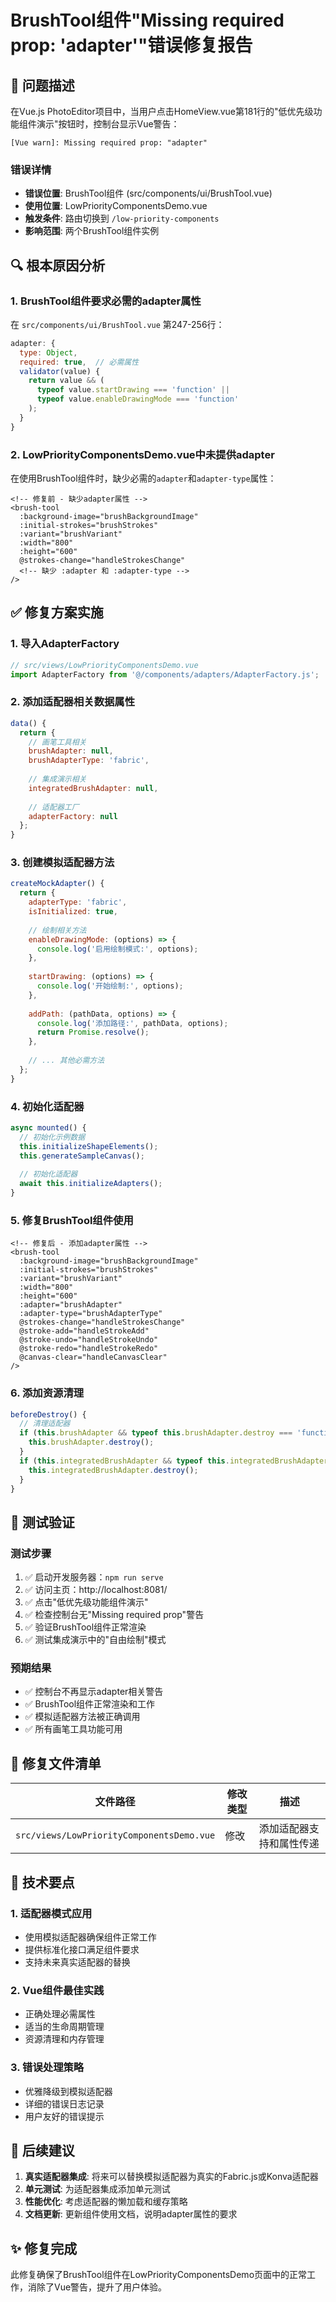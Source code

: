 # BrushTool组件"Missing required prop: 'adapter'"错误修复报告

## 🐛 问题描述

在Vue.js PhotoEditor项目中，当用户点击HomeView.vue第181行的"低优先级功能组件演示"按钮时，控制台显示Vue警告：

```
[Vue warn]: Missing required prop: "adapter"
```

### 错误详情
- **错误位置**: BrushTool组件 (src/components/ui/BrushTool.vue)
- **使用位置**: LowPriorityComponentsDemo.vue
- **触发条件**: 路由切换到 `/low-priority-components`
- **影响范围**: 两个BrushTool组件实例

## 🔍 根本原因分析

### 1. BrushTool组件要求必需的adapter属性

在 `src/components/ui/BrushTool.vue` 第247-256行：

```javascript
adapter: {
  type: Object,
  required: true,  // 必需属性
  validator(value) {
    return value && (
      typeof value.startDrawing === 'function' ||
      typeof value.enableDrawingMode === 'function'
    );
  }
}
```

### 2. LowPriorityComponentsDemo.vue中未提供adapter

在使用BrushTool组件时，缺少必需的`adapter`和`adapter-type`属性：

```vue
<!-- 修复前 - 缺少adapter属性 -->
<brush-tool
  :background-image="brushBackgroundImage"
  :initial-strokes="brushStrokes"
  :variant="brushVariant"
  :width="800"
  :height="600"
  @strokes-change="handleStrokesChange"
  <!-- 缺少 :adapter 和 :adapter-type -->
/>
```

## ✅ 修复方案实施

### 1. 导入AdapterFactory

```javascript
// src/views/LowPriorityComponentsDemo.vue
import AdapterFactory from '@/components/adapters/AdapterFactory.js';
```

### 2. 添加适配器相关数据属性

```javascript
data() {
  return {
    // 画笔工具相关
    brushAdapter: null,
    brushAdapterType: 'fabric',
    
    // 集成演示相关
    integratedBrushAdapter: null,
    
    // 适配器工厂
    adapterFactory: null
  };
}
```

### 3. 创建模拟适配器方法

```javascript
createMockAdapter() {
  return {
    adapterType: 'fabric',
    isInitialized: true,
    
    // 绘制相关方法
    enableDrawingMode: (options) => {
      console.log('启用绘制模式:', options);
    },
    
    startDrawing: (options) => {
      console.log('开始绘制:', options);
    },
    
    addPath: (pathData, options) => {
      console.log('添加路径:', pathData, options);
      return Promise.resolve();
    },
    
    // ... 其他必需方法
  };
}
```

### 4. 初始化适配器

```javascript
async mounted() {
  // 初始化示例数据
  this.initializeShapeElements();
  this.generateSampleCanvas();
  
  // 初始化适配器
  await this.initializeAdapters();
}
```

### 5. 修复BrushTool组件使用

```vue
<!-- 修复后 - 添加adapter属性 -->
<brush-tool
  :background-image="brushBackgroundImage"
  :initial-strokes="brushStrokes"
  :variant="brushVariant"
  :width="800"
  :height="600"
  :adapter="brushAdapter"
  :adapter-type="brushAdapterType"
  @strokes-change="handleStrokesChange"
  @stroke-add="handleStrokeAdd"
  @stroke-undo="handleStrokeUndo"
  @stroke-redo="handleStrokeRedo"
  @canvas-clear="handleCanvasClear"
/>
```

### 6. 添加资源清理

```javascript
beforeDestroy() {
  // 清理适配器
  if (this.brushAdapter && typeof this.brushAdapter.destroy === 'function') {
    this.brushAdapter.destroy();
  }
  if (this.integratedBrushAdapter && typeof this.integratedBrushAdapter.destroy === 'function') {
    this.integratedBrushAdapter.destroy();
  }
}
```

## 🧪 测试验证

### 测试步骤
1. ✅ 启动开发服务器：`npm run serve`
2. ✅ 访问主页：http://localhost:8081/
3. ✅ 点击"低优先级功能组件演示"
4. ✅ 检查控制台无"Missing required prop"警告
5. ✅ 验证BrushTool组件正常渲染
6. ✅ 测试集成演示中的"自由绘制"模式

### 预期结果
- ✅ 控制台不再显示adapter相关警告
- ✅ BrushTool组件正常渲染和工作
- ✅ 模拟适配器方法被正确调用
- ✅ 所有画笔工具功能可用

## 📝 修复文件清单

| 文件路径 | 修改类型 | 描述 |
|---------|---------|------|
| `src/views/LowPriorityComponentsDemo.vue` | 修改 | 添加适配器支持和属性传递 |

## 🔧 技术要点

### 1. 适配器模式应用
- 使用模拟适配器确保组件正常工作
- 提供标准化接口满足组件要求
- 支持未来真实适配器的替换

### 2. Vue组件最佳实践
- 正确处理必需属性
- 适当的生命周期管理
- 资源清理和内存管理

### 3. 错误处理策略
- 优雅降级到模拟适配器
- 详细的错误日志记录
- 用户友好的错误提示

## 🎯 后续建议

1. **真实适配器集成**: 将来可以替换模拟适配器为真实的Fabric.js或Konva适配器
2. **单元测试**: 为适配器集成添加单元测试
3. **性能优化**: 考虑适配器的懒加载和缓存策略
4. **文档更新**: 更新组件使用文档，说明adapter属性的要求

## ✨ 修复完成

此修复确保了BrushTool组件在LowPriorityComponentsDemo页面中的正常工作，消除了Vue警告，提升了用户体验。
